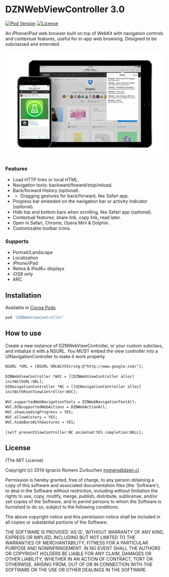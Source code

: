 DZNWebViewController 3.0
================
[![Pod Version](http://img.shields.io/cocoapods/v/DZNWebViewController.svg)](https://cocoadocs.org/docsets/DZNWebViewController)
[![License](http://img.shields.io/badge/license-MIT-blue.svg)](http://opensource.org/licenses/MIT)

An iPhone/iPad web browser built on top of WebKit with navigation controls and contextual features, useful for in-app web browsing.
Designed to be subclassed and extended.

![DZNWebViewController](Docs/DZNWebViewController_screenshot.png)

### Features
* Load HTTP links or local HTML.
* Navigation tools: backward/foward/stop/reload.
* Back/forward History (optional).
* * Dragging gestures for back/forward, like Safari app.
* Progress bar embeded on the navigation bar or activity indicator (optional).
* Hide top and bottom bars when scrolling, like Safari app (optional).
* Contextual features: share link, copy link, read later.
* Open in Safari, Chrome, Opera Mini & Dolphin.
* Customizable toolbar icons.

### Supports
* Portrait/Landscape
* Localization
* iPhone/iPad
* Retina & iPad6+ displays
* iOS8 only
* ARC

## Installation
Available in [Cocoa Pods](http://cocoapods.org/?q=DZNWebViewController)
```ruby
pod 'DZNWebViewController'
```

## How to use

Create a new instance of DZNWebViewController, or your custom subclass, and initialize it with a NSURL.
You MUST embed the view controller into a UINavigationController to make it work properly.
```objc
NSURL *URL = [NSURL URLWithString:@"http://www.google.com/"];

DZNWebViewController *WVC = [[DZNWebViewController alloc] initWithURL:URL];
UINavigationController *NC = [[UINavigationController alloc] initWithRootViewController:WVC];

WVC.supportedWebNavigationTools = DZNWebNavigationToolAll;
WVC.DZNsupportedWebActions = DZNWebActionAll;
WVC.showLoadingProgress = YES;
WVC.allowHistory = YES;
WVC.hideBarsWithGestures = YES;

[self presentViewController:NC animated:YES completion:NULL];
```

## License
(The MIT License)

Copyright (c) 2014 Ignacio Romero Zurbuchen <iromero@dzen.cl>

Permission is hereby granted, free of charge, to any person obtaining a copy of this software and associated documentation files (the 'Software'), to deal in the Software without restriction, including without limitation the rights to use, copy, modify, merge, publish, distribute, sublicense, and/or sell copies of the Software, and to permit persons to whom the Software is furnished to do so, subject to the following conditions:

The above copyright notice and this permission notice shall be included in all copies or substantial portions of the Software.

THE SOFTWARE IS PROVIDED 'AS IS', WITHOUT WARRANTY OF ANY KIND, EXPRESS OR IMPLIED, INCLUDING BUT NOT LIMITED TO THE WARRANTIES OF MERCHANTABILITY, FITNESS FOR A PARTICULAR PURPOSE AND NONINFRINGEMENT. IN NO EVENT SHALL THE AUTHORS OR COPYRIGHT HOLDERS BE LIABLE FOR ANY CLAIM, DAMAGES OR OTHER LIABILITY, WHETHER IN AN ACTION OF CONTRACT, TORT OR OTHERWISE, ARISING FROM, OUT OF OR IN CONNECTION WITH THE SOFTWARE OR THE USE OR OTHER DEALINGS IN THE SOFTWARE.
